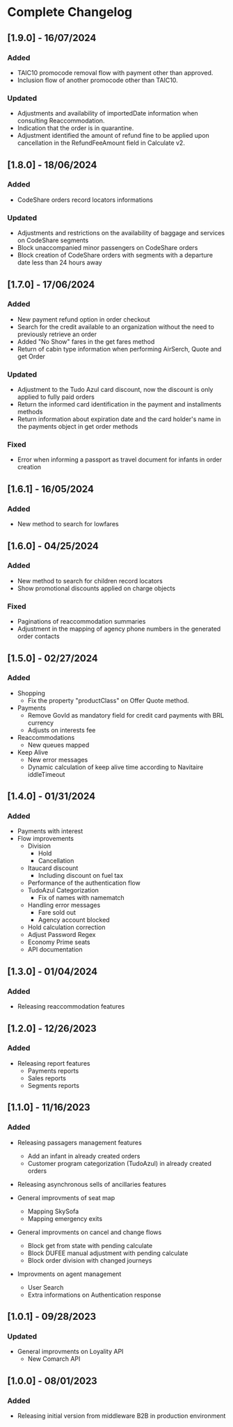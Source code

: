 # Complete Changelog

## [1.9.0] - 16/07/2024

### Added
- TAIC10 promocode removal flow with payment other than approved.
- Inclusion flow of another promocode other than TAIC10.

### Updated
- Adjustments and availability of importedDate information when consulting Reaccommodation.
- Indication that the order is in quarantine.
- Adjustment identified the amount of refund fine to be applied upon cancellation in the RefundFeeAmount field in Calculate v2.

## [1.8.0] - 18/06/2024

### Added
- CodeShare orders record locators informations

### Updated
- Adjustments and restrictions on the availability of baggage and services on CodeShare segments
- Block unaccompanied minor passengers on CodeShare orders
- Block creation of CodeShare orders with segments with a departure date less than 24 hours away

## [1.7.0] - 17/06/2024

### Added
- New payment refund option in order checkout
- Search for the credit available to an organization without the need to previously retrieve an order
- Added "No Show" fares in the get fares method
- Return of cabin type information when performing AirSerch, Quote and get Order

### Updated
- Adjustment to the Tudo Azul card discount, now the discount is only applied to fully paid orders
- Return the informed card identification in the payment and installments methods
- Return information about expiration date and the card holder's name in the payments object in get order methods

### Fixed
- Error when informing a passport as travel document for infants in order creation

## [1.6.1] - 16/05/2024

### Added
- New method to search for lowfares

## [1.6.0] - 04/25/2024

### Added
- New method to search for children record locators
- Show promotional discounts applied on charge objects

### Fixed
- Paginations of reaccommodation summaries
- Adjustment in the mapping of agency phone numbers in the generated order contacts

## [1.5.0] - 02/27/2024

### Added
- Shopping
    - Fix the property "productClass" on Offer Quote method.
- Payments
    - Remove GovId as mandatory field for credit card payments with BRL currency
    - Adjusts on interests fee
- Reaccommodations
    - New queues mapped
- Keep Alive
    - New error messages
    - Dynamic calculation of keep alive time according to Navitaire iddleTimeout

## [1.4.0] - 01/31/2024

### Added
- Payments with interest
- Flow improvements
    - Division
        - Hold
        - Cancellation
    - Itaucard discount
        - Including discount on fuel tax
    - Performance of the authentication flow
    - TudoAzul Categorization
        - Fix of names with namematch
    - Handling error messages
        - Fare sold out
        - Agency account blocked
    - Hold calculation correction
    - Adjust Password Regex
    - Economy Prime seats
    - API documentation

## [1.3.0] - 01/04/2024

### Added

- Releasing reaccommodation features

## [1.2.0] - 12/26/2023

### Added

- Releasing report features
	- Payments reports
	- Sales reports
	- Segments reports

## [1.1.0] - 11/16/2023

### Added

- Releasing passagers management features
	- Add an infant in already created orders
	- Customer program categorization (TudoAzul) in already created orders

- Releasing asynchronous sells of ancillaries features

- General improvments of seat map
	- Mapping SkySofa
	- Mapping emergency exits

- General improvments on cancel and change flows
	- Block get from state with pending calculate
	- Block DUFEE manual adjustment with pending calculate
	- Block order division with changed journeys
	
- Improvments on agent management
	- User Search
	- Extra informations on Authentication response

## [1.0.1] - 09/28/2023

### Updated

- General improvments on Loyality API
	- New Comarch API

## [1.0.0] - 08/01/2023

### Added

- Releasing initial version from middleware B2B in production environment
